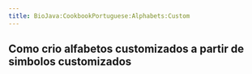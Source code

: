 ```yaml
---
title: BioJava:CookbookPortuguese:Alphabets:Custom
---
```


Como crio alfabetos customizados a partir de simbolos customizados
------------------------------------------------------------------
